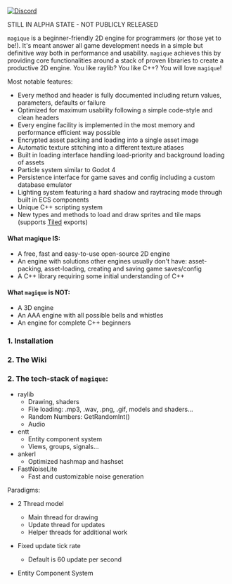 [![Discord](https://img.shields.io/badge/Discord-%235865F2.svg?&logo=discord&logoColor=white)](https://discord.gg/YAsvnxAmX7)

STILL IN ALPHA STATE - NOT PUBLICLY RELEASED

`magique` is a beginner-friendly 2D engine for programmers (or those yet to be!). It's meant answer all game development
needs in a simple but definitive way both in performance and usability. `magique` achieves this by providing core
functionalities around a stack of proven libraries to create a productive 2D engine. You like raylib? You like C++? You
will love `magique`!

Most notable features:

- Every method and header is fully documented including return values, parameters, defaults or failure
- Optimized for maximum usability following a simple code-style and clean headers
- Every engine facility is implemented in the most memory and performance efficient way possible
- Encrypted asset packing and loading into a single asset image
- Automatic texture stitching into a different texture atlases
- Built in loading interface handling load-priority and background loading of assets
- Particle system similar to Godot 4
- Persistence interface for game saves and config including a custom database emulator
- Lighting system featuring a hard shadow and raytracing mode through built in ECS components
- Unique C++ scripting system
- New types and methods to load and draw sprites and tile maps (supports [Tiled](https://www.mapeditor.org/) exports)

#### What magique IS:

- A free, fast and easy-to-use open-source 2D engine
- An engine with solutions other engines usually don't have: asset-packing, asset-loading, creating and saving
  game saves/config
- A C++ library requiring some initial understanding of C++

#### What `magique` is NOT:

- A 3D engine
- An AAA engine with all possible bells and whistles
- An engine for complete C++ beginners

### 1. Installation

### 2. The Wiki

### 2. The tech-stack of `magique`:

- raylib
    - Drawing, shaders
    - File loading: .mp3, .wav, .png, .gif, models and shaders...
    - Random Numbers: GetRandomInt()
    - Audio
- entt
    - Entity component system
    - Views, groups, signals...
- ankerl
    - Optimized hashmap and hashset
- FastNoiseLite
    - Fast and customizable noise generation

Paradigms:

- 2 Thread model
    - Main thread for drawing
    - Update thread for updates
    - Helper threads for additional work

- Fixed update tick rate
    - Default is 60 update per second
- Entity Component System